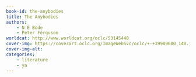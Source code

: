 ```yaml
---
book-id: the-anybodies
title: The Anybodies
authors:
    - N E Bode
    - Peter Ferguson
worldcat: http://www.worldcat.org/oclc/53145448
cover-img: https://coverart.oclc.org/ImageWebSvc/oclc/+-+39909680_140.jpg
cover-img-alt:
categories:
    - literature
    - ya
---
```

